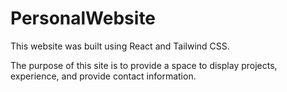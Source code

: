 # PersonalWebsite

This website was built using React and Tailwind CSS.

The purpose of this site is to provide a space to display projects, experience, and provide contact information.
